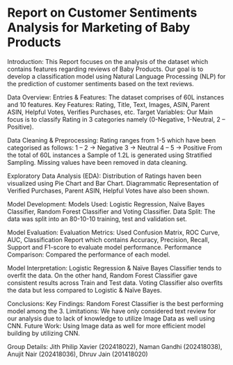 # Report on Customer Sentiments Analysis for Marketing of Baby Products

Introduction: 
This Report focuses on the analysis of the dataset which contains features regarding reviews of Baby Products. Our goal is to develop a classification model using Natural Language Processing (NLP) for the prediction of customer sentiments based on the text reviews. 

Data Overview: 
Entries & Features: The dataset comprises of 60L instances and 10 features. 
Key Features: Rating, Title, Text, Images, ASIN, Parent ASIN, Helpful Votes, Verifies Purchases, etc. 
Target Variables: Our Main focus is to classify Rating in 3 categories namely (0-Negative, 1-Neutral, 2 – Positive).

Data Cleaning & Preprocessing: 
Rating ranges from 1-5 which have been categorised as follows:
1 – 2  -> Negative
3  -> Neutral
4 – 5  -> Positive
From the total of 60L instances a Sample of 1.2L is generated using Stratified Sampling. Missing values have been removed in data cleaning.

Exploratory Data Analysis (EDA): 
Distribution of Ratings haven been visualized using Pie Chart and Bar Chart. Diagrammatic Representation of Verified Purchases, Parent ASIN, Helpful Votes have also been shown.

Model Development: 
Models Used: Logistic Regression, Naïve Bayes Classifier, Random Forest Classifier and Voting Classifier. Data Split: The data was split into an 80-10-10 training, test and validation set.

Model Evaluation: 
Evaluation Metrics: Used Confusion Matrix, ROC Curve, AUC, Classification Report which contains Accuracy, Precision, Recall, Support and F1-score to evaluate model performance. Performance Comparison: Compared the performance of each model.

Model Interpretation: 
Logistic Regression & Naïve Bayes Classifier tends to overfit the data. On the other hand, Random Forest Classifier gave consistent results across Train and Test data. Voting Classifier also overfits the data but less compared to Logistic & Naïve Bayes.

Conclusions: 
Key Findings: Random Forest Classifier is the best performing model among the 3. 
Limitations: We have only considered text review for our analysis due to lack of knowledge to utilize Image Data as well using CNN. 
Future Work: Using Image data as well for more efficient model building by utilizing CNN.

Group Details: Jith Philip Xavier (202418022), Naman Gandhi (202418038), Anujit Nair (202418036), Dhruv Jain (201418020)
